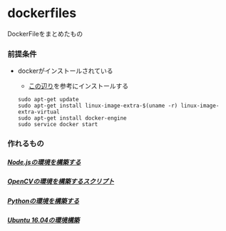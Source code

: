 
# dockerfiles
DockerFileをまとめたもの

### 前提条件

+ dockerがインストールされている
  + [この辺り](https://docs.docker.com/engine/installation/linux/ubuntulinux/#/install-the-latest-version)を参考にインストールする

  ```
  sudo apt-get update
  sudo apt-get install linux-image-extra-$(uname -r) linux-image-extra-virtual
  sudo apt-get install docker-engine
  sudo service docker start
  ```

### 作れるもの


##### [Node.jsの環境を構築する](./nodejs)

    
##### [OpenCVの環境を構築するスクリプト](./opencv3)

    
##### [Pythonの環境を構築する](./miniconda3)

    
##### [Ubuntu 16.04の環境構築](./ubuntu)

    